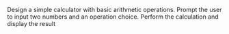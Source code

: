Design a simple calculator with basic arithmetic operations. Prompt the
user to input two numbers and an operation choice. Perform the
calculation and display the result
